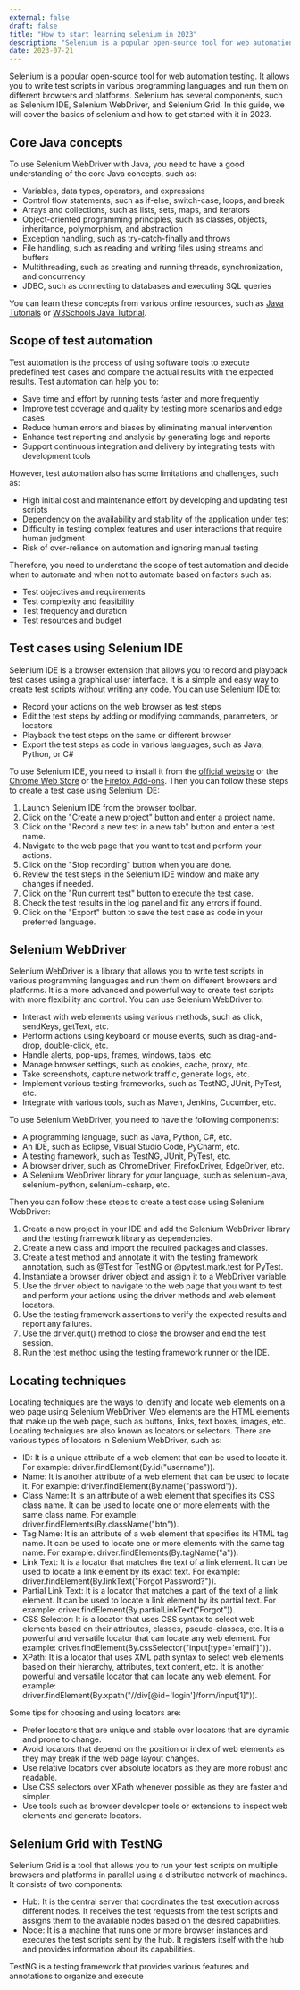 ```yaml
---
external: false
draft: false
title: "How to start learning selenium in 2023"
description: "Selenium is a popular open-source tool for web automation testing. "
date: 2023-07-21
---
```


Selenium is a popular open-source tool for web automation testing. It allows you to write test scripts in various programming languages and run them on different browsers and platforms. Selenium has several components, such as Selenium IDE, Selenium WebDriver, and Selenium Grid. In this guide, we will cover the basics of selenium and how to get started with it in 2023.

## Core Java concepts

To use Selenium WebDriver with Java, you need to have a good understanding of the core Java concepts, such as:

- Variables, data types, operators, and expressions
- Control flow statements, such as if-else, switch-case, loops, and break
- Arrays and collections, such as lists, sets, maps, and iterators
- Object-oriented programming principles, such as classes, objects, inheritance, polymorphism, and abstraction
- Exception handling, such as try-catch-finally and throws
- File handling, such as reading and writing files using streams and buffers
- Multithreading, such as creating and running threads, synchronization, and concurrency
- JDBC, such as connecting to databases and executing SQL queries

You can learn these concepts from various online resources, such as [Java Tutorials](https://docs.oracle.com/javase/tutorial/) or [W3Schools Java Tutorial](https://www.w3schools.com/java/).

## Scope of test automation

Test automation is the process of using software tools to execute predefined test cases and compare the actual results with the expected results. Test automation can help you to:

- Save time and effort by running tests faster and more frequently
- Improve test coverage and quality by testing more scenarios and edge cases
- Reduce human errors and biases by eliminating manual intervention
- Enhance test reporting and analysis by generating logs and reports
- Support continuous integration and delivery by integrating tests with development tools

However, test automation also has some limitations and challenges, such as:

- High initial cost and maintenance effort by developing and updating test scripts
- Dependency on the availability and stability of the application under test
- Difficulty in testing complex features and user interactions that require human judgment
- Risk of over-reliance on automation and ignoring manual testing

Therefore, you need to understand the scope of test automation and decide when to automate and when not to automate based on factors such as:

- Test objectives and requirements
- Test complexity and feasibility
- Test frequency and duration
- Test resources and budget

## Test cases using Selenium IDE

Selenium IDE is a browser extension that allows you to record and playback test cases using a graphical user interface. It is a simple and easy way to create test scripts without writing any code. You can use Selenium IDE to:

- Record your actions on the web browser as test steps
- Edit the test steps by adding or modifying commands, parameters, or locators
- Playback the test steps on the same or different browser
- Export the test steps as code in various languages, such as Java, Python, or C#

To use Selenium IDE, you need to install it from the [official website](https://www.selenium.dev/selenium-ide/) or the [Chrome Web Store](https://chrome.google.com/webstore/detail/selenium-ide/mooikfkahbdckldjjndioackbalphokd) or the [Firefox Add-ons](https://addons.mozilla.org/en-US/firefox/addon/selenium-ide/). Then you can follow these steps to create a test case using Selenium IDE:

1. Launch Selenium IDE from the browser toolbar.
2. Click on the "Create a new project" button and enter a project name.
3. Click on the "Record a new test in a new tab" button and enter a test name.
4. Navigate to the web page that you want to test and perform your actions.
5. Click on the "Stop recording" button when you are done.
6. Review the test steps in the Selenium IDE window and make any changes if needed.
7. Click on the "Run current test" button to execute the test case.
8. Check the test results in the log panel and fix any errors if found.
9. Click on the "Export" button to save the test case as code in your preferred language.

## Selenium WebDriver

Selenium WebDriver is a library that allows you to write test scripts in various programming languages and run them on different browsers and platforms. It is a more advanced and powerful way to create test scripts with more flexibility and control. You can use Selenium WebDriver to:

- Interact with web elements using various methods, such as click, sendKeys, getText, etc.
- Perform actions using keyboard or mouse events, such as drag-and-drop, double-click, etc.
- Handle alerts, pop-ups, frames, windows, tabs, etc.
- Manage browser settings, such as cookies, cache, proxy, etc.
- Take screenshots, capture network traffic, generate logs, etc.
- Implement various testing frameworks, such as TestNG, JUnit, PyTest, etc.
- Integrate with various tools, such as Maven, Jenkins, Cucumber, etc.

To use Selenium WebDriver, you need to have the following components:

- A programming language, such as Java, Python, C#, etc.
- An IDE, such as Eclipse, Visual Studio Code, PyCharm, etc.
- A testing framework, such as TestNG, JUnit, PyTest, etc.
- A browser driver, such as ChromeDriver, FirefoxDriver, EdgeDriver, etc.
- A Selenium WebDriver library for your language, such as selenium-java, selenium-python, selenium-csharp, etc.

Then you can follow these steps to create a test case using Selenium WebDriver:

1. Create a new project in your IDE and add the Selenium WebDriver library and the testing framework library as dependencies.
2. Create a new class and import the required packages and classes.
3. Create a test method and annotate it with the testing framework annotation, such as @Test for TestNG or @pytest.mark.test for PyTest.
4. Instantiate a browser driver object and assign it to a WebDriver variable.
5. Use the driver object to navigate to the web page that you want to test and perform your actions using the driver methods and web element locators.
6. Use the testing framework assertions to verify the expected results and report any failures.
7. Use the driver.quit() method to close the browser and end the test session.
8. Run the test method using the testing framework runner or the IDE.

## Locating techniques

Locating techniques are the ways to identify and locate web elements on a web page using Selenium WebDriver. Web elements are the HTML elements that make up the web page, such as buttons, links, text boxes, images, etc. Locating techniques are also known as locators or selectors. There are various types of locators in Selenium WebDriver, such as:

- ID: It is a unique attribute of a web element that can be used to locate it. For example: driver.findElement(By.id("username")).
- Name: It is another attribute of a web element that can be used to locate it. For example: driver.findElement(By.name("password")).
- Class Name: It is an attribute of a web element that specifies its CSS class name. It can be used to locate one or more elements with the same class name. For example: driver.findElements(By.className("btn")).
- Tag Name: It is an attribute of a web element that specifies its HTML tag name. It can be used to locate one or more elements with the same tag name. For example: driver.findElements(By.tagName("a")).
- Link Text: It is a locator that matches the text of a link element. It can be used to locate a link element by its exact text. For example: driver.findElement(By.linkText("Forgot Password?")).
- Partial Link Text: It is a locator that matches a part of the text of a link element. It can be used to locate a link element by its partial text. For example: driver.findElement(By.partialLinkText("Forgot")).
- CSS Selector: It is a locator that uses CSS syntax to select web elements based on their attributes, classes, pseudo-classes, etc. It is a powerful and versatile locator that can locate any web element. For example: driver.findElement(By.cssSelector("input[type='email']")).
- XPath: It is a locator that uses XML path syntax to select web elements based on their hierarchy, attributes, text content, etc. It is another powerful and versatile locator that can locate any web element. For example: driver.findElement(By.xpath("//div[@id='login']/form/input[1]")).

Some tips for choosing and using locators are:

- Prefer locators that are unique and stable over locators that are dynamic and prone to change.
- Avoid locators that depend on the position or index of web elements as they may break if the web page layout changes.
- Use relative locators over absolute locators as they are more robust and readable.
- Use CSS selectors over XPath whenever possible as they are faster and simpler.
- Use tools such as browser developer tools or extensions to inspect web elements and generate locators.

## Selenium Grid with TestNG

Selenium Grid is a tool that allows you to run your test scripts on multiple browsers and platforms in parallel using a distributed network of machines. It consists of two components:

- Hub: It is the central server that coordinates the test execution across different nodes. It receives the test requests from the test scripts and assigns them to the available nodes based on the desired capabilities.
- Node: It is a machine that runs one or more browser instances and executes the test scripts sent by the hub. It registers itself with the hub and provides information about its capabilities.

TestNG is a testing framework that provides various features and annotations to organize and execute
